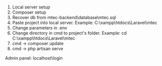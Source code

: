 1. Local server setup
2. Composer setup
3. Recover db from mtec-backend\database\mtec.sql
4. Paste project into local server. Example: C:\xampp\htdocs\Laravel\mtec
5. Change parameters in .env
6. Change directory in cmd to project's folder. Example: cd C:\xampp\htdocs\Laravel\mtec
7. cmd -> composer update
8. cmd -> php artisan serve

Admin panel: localhost\login
